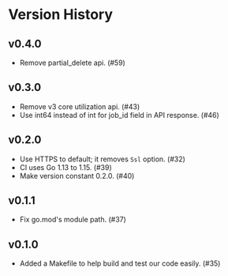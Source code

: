 Version History
===============

v0.4.0
------
* Remove partial_delete api. (#59)

v0.3.0
------
* Remove v3 core utilization api. (#43)
* Use int64 instead of int for job_id field in API response. (#46)

v0.2.0
------
* Use HTTPS to default; it removes `Ssl` option. (#32)
* CI uses Go 1.13 to 1.15. (#39)
* Make version constant 0.2.0. (#40)

v0.1.1
------
* Fix go.mod's module path. (#37)

v0.1.0
------

* Added a Makefile to help build and test our code easily. (#35)
